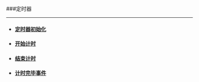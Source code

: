 ###定时器
***
- #### [定时器初始化](./timer/timer_init.html)
- #### [开始计时](./timer/timer_start.html)
- #### [结束计时](./timer/timer_stop.html)
- #### [计时完毕事件](./timer/timer_on_fired.html)


    
